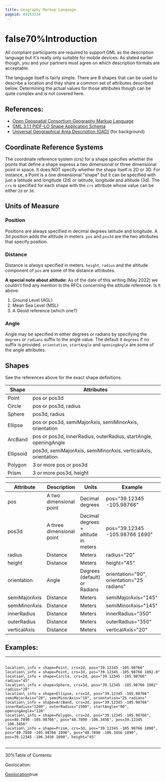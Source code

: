 ```yaml
---
title: Geography Markup Language
pageid: 49153334
---
```


false70%Introduction
============

All compliant participants are required to support GML as the description language but it's really only suitable for mobile devices. As stated earlier though, you and your partners must agree on which description formats are acceptable.

The language itself is fairly simple. There are 8 shapes that can be used to describe a location and they share a common set of attributes described below. Determining the actual values for those attributes though can be quite complex and is not covered here.

References:
-----------

* [Open Geospatial Consortium Geography Markup Language](/gml)
* [GML 3.1.1 PIDF-LO Shape Application Schema](/geoshape)
* [Universal Geographical Area Description (GAD)](/gad) (for background)

Coordinate Reference Systems
----------------------------

The coordinate reference system (crs) for a shape specifies whether the points that define a shape express a two dimensional or three dimensional point in space. It does NOT specify whether the shape itself is 2D or 3D. For instance, a Point is a one dimensional "shape" but it can be specified with just a latitude and longitude (2d) or latitude, longitude and altitude (3d). The `crs` is specified for each shape with the `crs` attribute whose value can be either `2d` or `3d`.

Units of Measure
----------------

### Position

Positions are always specified in decimal degrees latitude and longitude. A 3d position adds the altitude in meters. `pos` and `pos3d` are the two attributes that specify position.

### Distance

Distance is *always* specified in meters. `height`, `radius` and the altitude component of `pos` are some of the distance attributes.

**A special note about altitude:** As of the date of this writing (May 2022) we couldn't find any mention in the RFCs concerning the altitude reference. Is it above:

1. Ground Level (AGL)
2. Mean Sea Level (MSL)
3. A Geoid reference (which one?)

### Angle

Angle may be specified in either degrees or radians by specifying the `degrees` or `radians` suffix to the angle value. The default it `degrees` if no suffix is provided. `orientation`, `startAngle` and `openingAngle` are some of the angle attributes.

Shapes
------

See the references above for the exact shape definitions.



| Shape | Attributes |
| --- | --- |
| Point | pos or pos3d |
| Circle | pos or pos3d, radius |
| Sphere | pos3d, radius |
| Ellipse | pos or pos3d, semiMajorAxis, semiMinorAxis, orientation |
| ArcBand | pos or pos3d, innerRadius, outerRadius, startAngle, openingAngle |
| Ellipsoid | pos3d, semiMajorAxis, semiMinorAxis, verticalAxis, orientation |
| Polygon | 3 or more pos or pos3d |
| Prism | 3 or more pos3d, height |



| Attribute | Description | Units | Example |
| --- | --- | --- | --- |
| pos | A two dimensional point | Decimal degrees | pos="39.12345 -105.98766" |
| pos3d | A three dimensional point | Decimal degrees + altitude in meters | pos="39.12345 -105.98766 1690" |
| radius | Distance | Meters | radius="20" |
| height | Distance | Meters | height="45" |
| orientation | Angle | Degrees (default) or Radians | orientation="90", orientation="25 radians" |
| semiMajorAxis | Distance | Meters | semiMajorAxis="145" |
| semiMinorAxis | Distance | Meters | semiMinorAxis="145" |
| innerRadius | Distance | Meters | innerRadius="350" |
| outerRadius | Distance | Meters | outerRadius="350" |
| verticalAxis | Distance | Meters | verticalAxis="20" |

Examples:
---------




---

  
  


```

location\_info = shape=Point, crs=2d, pos="39.12345 -105.98766"
location\_info = shape=Point, crs=3d, pos="39.12345 -105.98766 1892.0"
location\_info = shape=Circle, crs=2d, pos="39.12345 -105.98766" radius="45"
location\_info = shape=Sphere, crs=3d, pos="39.12345 -105.98766 1902" radius="20"
location\_info = shape=Ellipse, crs=2d, pos="39.12345 -105.98766" semiMajorAxis="20", semiMinorAxis="10", orientation="25 radians"
location\_info = shape=ArcBand, crs=2d, pos="39.12345 -105.98766" innerRadius="1200", outerRadius="1500", startAngle="90", openingAngle="120"
location\_info = shape=Polygon, crs=2d, pos="39.12345 -105.98766", pos=40.7890 -105.98766", pos="40.7890 -106.3456", pos=39.12345 -106.3456"
location\_info = shape=Prism, crs=3d, pos="39.12345 -105.98766 1890", pos="40.7890 -105.98766 1890", pos="40.7890 -106.3456 1890", pos=39.12345 -106.3456 1890", height="45"


```



---


30%Table of Contents:

Geolocation:

[Geolocation](/Geolocation)true